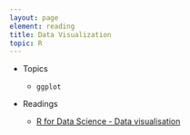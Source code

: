 ```yaml
---
layout: page
element: reading
title: Data Visualization
topic: R
---
```


* Topics

  * `ggplot`

* Readings

  * [R for Data Science - Data visualisation](http://r4ds.had.co.nz/data-visualisation.html)